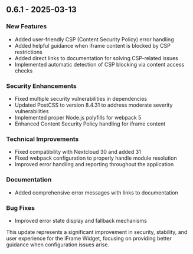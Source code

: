 ## 0.6.1 - 2025-03-13

### New Features

- Added user-friendly CSP (Content Security Policy) error handling
- Added helpful guidance when iframe content is blocked by CSP restrictions
- Added direct links to documentation for solving CSP-related issues
- Implemented automatic detection of CSP blocking via content access checks


### Security Enhancements

- Fixed multiple security vulnerabilities in dependencies
- Updated PostCSS to version 8.4.31 to address moderate severity vulnerabilities
- Implemented proper Node.js polyfills for webpack 5
- Enhanced Content Security Policy handling for iframe content


### Technical Improvements

- Fixed compatibility with Nextcloud 30 and added 31
- Fixed webpack configuration to properly handle module resolution
- Improved error handling and reporting throughout the application


### Documentation

- Added comprehensive error messages with links to documentation


### Bug Fixes

- Improved error state display and fallback mechanisms

This update represents a significant improvement in security, stability, and user experience for the iFrame Widget, focusing on providing better guidance when configuration issues arise.